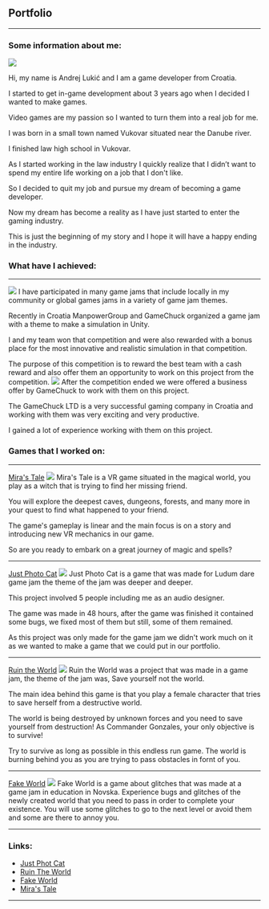 ## Portfolio

---

### Some information about me: 

[](/sample_page)
<img src="images/Testna_Slika_1.png?raw=true"/>

Hi, my name is Andrej Lukić and I am a game developer from Croatia.

I started to get in-game development about 3 years ago when I decided I wanted to make games.

Video games are my passion so I wanted to turn them into a real job for me.

I was born in a small town named Vukovar situated near the Danube river.

I finished law high school in Vukovar.

As I started working in the law industry I quickly realize that I didn’t want to spend my entire life working on a job that I don't like.

So I decided to quit my job and pursue my dream of becoming a game developer.

Now my dream has become a reality as I have just started to enter the gaming industry.

This is just the beginning of my story and I hope it will have a happy ending in the industry.

### What have I achieved: 

---

[](/sample_page)
<img src="images/Hakaton_Winner_Picture.png?raw=true"/>
I have participated in many game jams that include locally in my community or global games jams in a variety of game jam themes.

Recently in Croatia ManpowerGroup and GameChuck organized a game jam with a theme to make a simulation in Unity.

I and my team won that competition and were also rewarded with a bonus place for the most innovative and realistic simulation in that competition.

The purpose of this competition is to reward the best team with a cash reward and also offer them an opportunity to work on this project from the competition.
[](/sample_page)
<img src="images/Moja_Hakaton_Slika.png?raw=true"/>
After the competition ended we were offered a business offer by GameChuck to work with them on this project.

The GameChuck LTD is a very successful gaming company in Croatia and working with them was very exciting and very productive.

I gained a lot of experience working with them on this project.

### Games that I worked on:

---
[Mira's Tale](/pdf/sample_presentation.pdf)
<img src="images/Miras_Tale_Picture.png?raw=true"/>
Mira's Tale is a VR game situated in the magical world, you play as a witch that is trying to find her missing friend.

You will explore the deepest caves, dungeons, forests, and many more in your quest to find what happened to your friend.

The game's gameplay is linear and the main focus is on a story and introducing new VR mechanics in our game.

So are you ready to embark on a great journey of magic and spells?

---
[Just Photo Cat](http://example.com/)
<img src="images/Photo_Cat_Picture.png?raw=true"/>
Just Photo Cat is a game that was made for Ludum dare game jam the theme of the jam was deeper and deeper.

This project involved 5 people including me as an audio designer.

The game was made in 48 hours, after the game was finished it contained some bugs, we fixed most of them but still, some of them remained.

As this project was only made for the game jam we didn't work much on it as we wanted to make a game that we could put in our portfolio.

---

[Ruin the World](/sample_page)
<img src="images/Ruin_The_World_Picture.png?raw=true"/>
Ruin the World was a project that was made in a game jam, the theme of the jam was, Save yourself not the world.

The main idea behind this game is that you play a female character that tries to save herself from a destructive world.

The world is being destroyed by unknown forces and you need to save yourself from destruction! As Commander Gonzales, your only objective is to survive!

Try to survive as long as possible in this endless run game. The world is burning behind you as you are trying to pass obstacles in fornt of you.

---

[Fake World](/sample_page)
<img src="images/Fake_World_Picture.png?raw=true"/>
Fake World is a game about glitches that was made at a game jam in education in Novska. Experience bugs and glitches of the newly created world that you need to pass in order to complete your existence.  You will use some glitches to go to the next level or avoid them and some are there to annoy you.

---

### Links:

- [Just Phot Cat](https://raven-insights.itch.io/just-photo-cat)
- [Ruin The World](https://thedynamitepriest.itch.io/ruin-the-world)
- [Fake World](https://thedynamitepriest.itch.io/fake-world)
- [Mira's Tale](https://youtu.be/J2Sd-hQ5LrE)

---
<!-- Remove above link if you don't want to attibute -->
